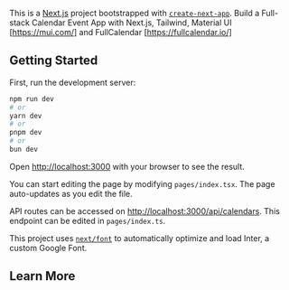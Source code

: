 This is a [Next.js](https://nextjs.org/) project bootstrapped with [`create-next-app`](https://github.com/vercel/next.js/tree/canary/packages/create-next-app). Build a Full-stack Calendar Event App with Next.js, Tailwind, Material UI [https://mui.com/] and FullCalendar [https://fullcalendar.io/]

## Getting Started

First, run the development server:

```bash
npm run dev
# or
yarn dev
# or
pnpm dev
# or
bun dev
```

Open [http://localhost:3000](http://localhost:3000) with your browser to see the result.

You can start editing the page by modifying `pages/index.tsx`. The page auto-updates as you edit the file.

API routes can be accessed on [http://localhost:3000/api/calendars](http://localhost:3000/api/calendars). This endpoint can be edited in `pages/index.ts`.

This project uses [`next/font`](https://nextjs.org/docs/basic-features/font-optimization) to automatically optimize and load Inter, a custom Google Font.

## Learn More
